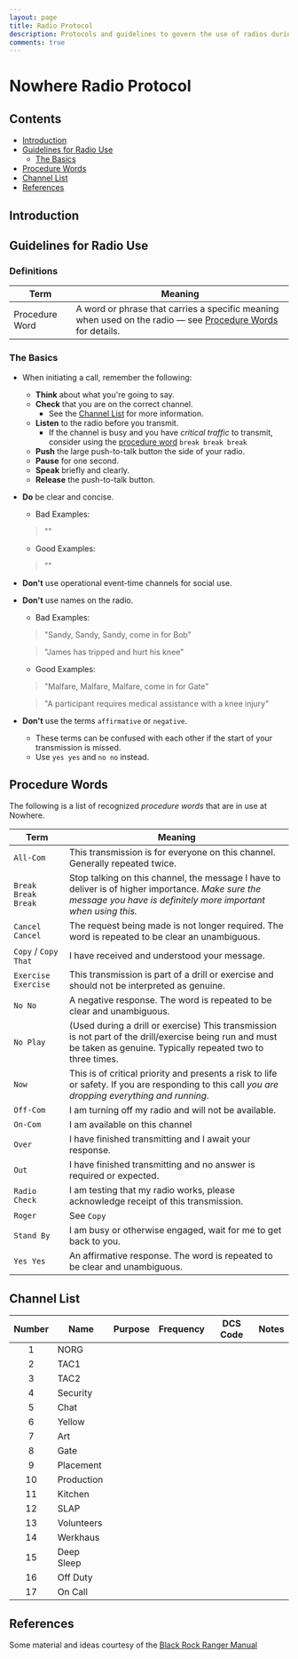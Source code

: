```yaml
---
layout: page
title: Radio Protocol
description: Protocols and guidelines to govern the use of radios during setup, event and strike.
comments: true
---
```


# Nowhere Radio Protocol

## Contents
- [Introduction](#introduction)
- [Guidelines for Radio Use](#guidelines-for-radio-use)
    - [The Basics](#the-basics)
- [Procedure Words](#procedure-words)
- [Channel List](#channel-list)
- [References](#references)

## Introduction

## Guidelines for Radio Use

### Definitions

| Term             | Meaning |
|---               |---      |
|Procedure Word    | A word or phrase that carries a specific meaning when used on the radio — see [Procedure Words](#procedure-words) for details.     |

### The Basics

- When initiating a call, remember the following:
    - **Think** about what you're going to say.
    - **Check** that you are on the correct channel.
        - See the [Channel List](#channel-list) for more information.
    - **Listen** to the radio before you transmit.
        - If the channel is busy and you have *critical traffic* to transmit, consider using the [procedure word](#procedure-words) `break break break`
    - **Push** the large push-to-talk button the side of your radio.
    - **Pause** for one second.
    - **Speak** briefly and clearly.
    - **Release** the push-to-talk button.
- **Do** be clear and concise.
    - Bad Examples:

    > ""

    - Good Examples:

    > ""

- **Don't** use operational event-time channels for social use.
- **Don't** use names on the radio.
    - Bad Examples:

    > "Sandy, Sandy, Sandy, come in for Bob"

    > "James has tripped and hurt his knee"

    - Good Examples:

    > "Malfare, Malfare, Malfare, come in for Gate"

    > "A participant requires medical assistance with a knee injury"

- **Don't** use the terms `affirmative` or `negative`.
    - These terms can be confused with each other if the start of your transmission is missed.
    - Use `yes yes` and `no no` instead.

## Procedure Words
The following is a list of recognized *procedure words* that are in use at Nowhere.

|Term   | Meaning  |
| ------------------   |   ---    |
| `All-Com` | This transmission is for everyone on this channel. Generally repeated twice.
| `Break Break Break` | Stop talking on this channel, the message I have to deliver is of higher importance. *Make sure the message you have is definitely more important when using this.* |
| `Cancel Cancel` | The request being made is not longer required. The word is repeated to be clear an unambiguous. |
| `Copy` /  `Copy That` | I have received and understood your message. |
| `Exercise Exercise` | This transmission is part of a drill or exercise and should not be interpreted as genuine. |
| `No No` | A negative response. The word is repeated to be clear and unambiguous. |
| `No Play` | (Used during a drill or exercise) This transmission is not part of the drill/exercise being run and must be taken as genuine. Typically repeated two to three times.
| `Now` | This is of critical priority and presents a risk to life or safety. If you are responding to this call *you are dropping everything and running*.|
| `Off-Com` | I am turning off my radio and will not be available. |
| `On-Com` | I am available on this channel |
| `Over` | I have finished transmitting and I await your response. |
| `Out`  | I have finished transmitting and no answer is required or expected. |
| `Radio Check` | I am testing that my radio works, please acknowledge receipt of this transmission. |
|`Roger`| See `Copy` |
| `Stand By` | I am busy or otherwise engaged, wait for me to get back to you. |
| `Yes Yes` | An affirmative response. The word is repeated to be clear and unambiguous. |


## Channel List

| Number  | Name        | Purpose | Frequency | DCS Code | Notes |
|:---:    |---          |---      |---        |---          |---          |
| 1       | NORG        |         |           |             |            |
| 2       | TAC1        |         |           |             |            |
| 3       | TAC2        |         |           |             |            |
| 4       | Security    |         |           |             |            |   
| 5       | Chat        |         |           |             |            |   
| 6       | Yellow      |         |           |             |            |   
| 7       | Art         |         |           |             |            |   
| 8       | Gate        |         |           |             |            |   
| 9       | Placement   |         |           |             |            |   
| 10      | Production  |         |           |             |            |   
| 11      | Kitchen     |         |           |             |            |   
| 12      | SLAP        |         |           |             |            |   
| 13      | Volunteers  |         |           |             |            |   
| 14      | Werkhaus    |         |           |             |            |   
| 15      | Deep Sleep  |         |           |             |            |   
| 16      | Off Duty    |         |           |             |            |   
| 17      | On Call     |         |           |             |            |

## References

 Some material and ideas courtesy of the [Black Rock Ranger Manual](http://rangers.burningman.org/wp-content/uploads/ranger-manual-2014.pdf)  
